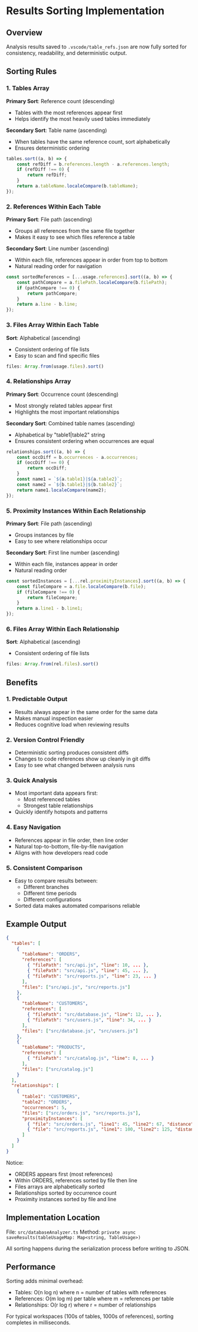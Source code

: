 # Results Sorting Implementation

## Overview

Analysis results saved to `.vscode/table_refs.json` are now fully sorted for consistency, readability, and deterministic output.

## Sorting Rules

### 1. Tables Array

**Primary Sort**: Reference count (descending)
- Tables with the most references appear first
- Helps identify the most heavily used tables immediately

**Secondary Sort**: Table name (ascending)
- When tables have the same reference count, sort alphabetically
- Ensures deterministic ordering

```typescript
tables.sort((a, b) => {
    const refDiff = b.references.length - a.references.length;
    if (refDiff !== 0) {
        return refDiff;
    }
    return a.tableName.localeCompare(b.tableName);
});
```

### 2. References Within Each Table

**Primary Sort**: File path (ascending)
- Groups all references from the same file together
- Makes it easy to see which files reference a table

**Secondary Sort**: Line number (ascending)
- Within each file, references appear in order from top to bottom
- Natural reading order for navigation

```typescript
const sortedReferences = [...usage.references].sort((a, b) => {
    const pathCompare = a.filePath.localeCompare(b.filePath);
    if (pathCompare !== 0) {
        return pathCompare;
    }
    return a.line - b.line;
});
```

### 3. Files Array Within Each Table

**Sort**: Alphabetical (ascending)
- Consistent ordering of file lists
- Easy to scan and find specific files

```typescript
files: Array.from(usage.files).sort()
```

### 4. Relationships Array

**Primary Sort**: Occurrence count (descending)
- Most strongly related tables appear first
- Highlights the most important relationships

**Secondary Sort**: Combined table names (ascending)
- Alphabetical by "table1|table2" string
- Ensures consistent ordering when occurrences are equal

```typescript
relationships.sort((a, b) => {
    const occDiff = b.occurrences - a.occurrences;
    if (occDiff !== 0) {
        return occDiff;
    }
    const name1 = `${a.table1}|${a.table2}`;
    const name2 = `${b.table1}|${b.table2}`;
    return name1.localeCompare(name2);
});
```

### 5. Proximity Instances Within Each Relationship

**Primary Sort**: File path (ascending)
- Groups instances by file
- Easy to see where relationships occur

**Secondary Sort**: First line number (ascending)
- Within each file, instances appear in order
- Natural reading order

```typescript
const sortedInstances = [...rel.proximityInstances].sort((a, b) => {
    const fileCompare = a.file.localeCompare(b.file);
    if (fileCompare !== 0) {
        return fileCompare;
    }
    return a.line1 - b.line1;
});
```

### 6. Files Array Within Each Relationship

**Sort**: Alphabetical (ascending)
- Consistent ordering of file lists

```typescript
files: Array.from(rel.files).sort()
```

## Benefits

### 1. Predictable Output
- Results always appear in the same order for the same data
- Makes manual inspection easier
- Reduces cognitive load when reviewing results

### 2. Version Control Friendly
- Deterministic sorting produces consistent diffs
- Changes to code references show up cleanly in git diffs
- Easy to see what changed between analysis runs

### 3. Quick Analysis
- Most important data appears first:
  - Most referenced tables
  - Strongest table relationships
- Quickly identify hotspots and patterns

### 4. Easy Navigation
- References appear in file order, then line order
- Natural top-to-bottom, file-by-file navigation
- Aligns with how developers read code

### 5. Consistent Comparison
- Easy to compare results between:
  - Different branches
  - Different time periods
  - Different configurations
- Sorted data makes automated comparisons reliable

## Example Output

```json
{
  "tables": [
    {
      "tableName": "ORDERS",
      "references": [
        { "filePath": "src/api.js", "line": 10, ... },
        { "filePath": "src/api.js", "line": 45, ... },
        { "filePath": "src/reports.js", "line": 23, ... }
      ],
      "files": ["src/api.js", "src/reports.js"]
    },
    {
      "tableName": "CUSTOMERS",
      "references": [
        { "filePath": "src/database.js", "line": 12, ... },
        { "filePath": "src/users.js", "line": 34, ... }
      ],
      "files": ["src/database.js", "src/users.js"]
    },
    {
      "tableName": "PRODUCTS",
      "references": [
        { "filePath": "src/catalog.js", "line": 8, ... }
      ],
      "files": ["src/catalog.js"]
    }
  ],
  "relationships": [
    {
      "table1": "CUSTOMERS",
      "table2": "ORDERS",
      "occurrences": 5,
      "files": ["src/orders.js", "src/reports.js"],
      "proximityInstances": [
        { "file": "src/orders.js", "line1": 45, "line2": 67, "distance": 22 },
        { "file": "src/reports.js", "line1": 100, "line2": 125, "distance": 25 }
      ]
    }
  ]
}
```

Notice:
- ORDERS appears first (most references)
- Within ORDERS, references sorted by file then line
- Files arrays are alphabetically sorted
- Relationships sorted by occurrence count
- Proximity instances sorted by file and line

## Implementation Location

File: `src/databaseAnalyzer.ts`
Method: `private async saveResults(tableUsageMap: Map<string, TableUsage>)`

All sorting happens during the serialization process before writing to JSON.

## Performance

Sorting adds minimal overhead:
- Tables: O(n log n) where n = number of tables with references
- References: O(m log m) per table where m = references per table
- Relationships: O(r log r) where r = number of relationships

For typical workspaces (100s of tables, 1000s of references), sorting completes in milliseconds.
